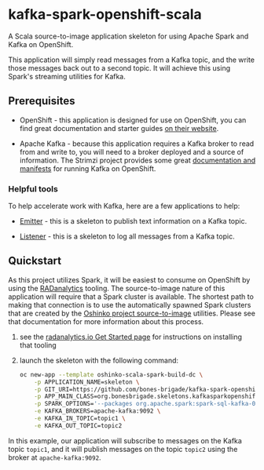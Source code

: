 # kafka-spark-openshift-scala

A Scala source-to-image application skeleton for using Apache Spark and
Kafka on OpenShift.

This application will simply read messages from a Kafka topic, and
the write those messages back out to a second topic. It will achieve this
using Spark's streaming utilities for Kafka.

## Prerequisites

* OpenShift - this application is designed for use on OpenShift, you can find
  great documentation and starter guides
  [on their website](https://docs.openshift.org/latest/getting_started/index.html).

* Apache Kafka - because this application requires a Kafka broker to read from
  and write to, you will need to a broker deployed and a source of
  information. The Strimzi project provides some great
  [documentation and manifests](http://strimzi.io/) for running Kafka on
  OpenShift.

### Helpful tools

To help accelerate work with Kafka, here are a few applications to help:

* [Emitter](https://github.com/bones-brigade/kafka-openshift-python-emitter) -
  this is a skeleton to publish text information on a Kafka topic.

* [Listener](https://github.com/bones-brigade/kafka-openshift-python-listener) -
  this is a skeleton to log all messages from a Kafka topic.

## Quickstart

As this project utilizes Spark, it will be easiest to consume on OpenShift by
using the [RADanalytics](https://radanalytics.io) tooling. The source-to-image
nature of this application will require that a Spark cluster is available. The
shortest path to making that connection is to use the automatically spawned
Spark clusters that are created by the
[Oshinko project source-to-image](https://github.com/radanalyticsio/oshinko-s2i)
utilities. Please see that documentation for more information about this
process.

1. see the [radanalytics.io Get Started page](https://radanalytics.io/get-started)
   for instructions on installing that tooling

1. launch the skeleton with the following command:
   ```bash
   oc new-app --template oshinko-scala-spark-build-dc \
       -p APPLICATION_NAME=skeleton \
       -p GIT_URI=https://github.com/bones-brigade/kafka-spark-openshift-scala \
       -p APP_MAIN_CLASS=org.bonesbrigade.skeletons.kafkasparkopenshift.Main \
       -p SPARK_OPTIONS='--packages org.apache.spark:spark-sql-kafka-0-10_2.11:2.3.0 --conf spark.jars.ivy=/tmp/.ivy2' \
       -e KAFKA_BROKERS=apache-kafka:9092 \
       -e KAFKA_IN_TOPIC=topic1 \
       -e KAFKA_OUT_TOPIC=topic2
   ```

In this example, our application will subscribe to messages on the Kafka topic
`topic1`, and it will publish messages on the topic `topic2` using the broker
at `apache-kafka:9092`.
